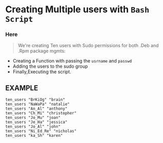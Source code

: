 # Creating Multiple users with `Bash Script`
### Here
> We're creating Ten users with Sudo permissions for both .Deb and .Rpm package mgmts:
  * Creating a Function with passing the ```usrname``` and ```passwd```
  * Adding the users to the sudo group
  * Finally,Executing the script.

## EXAMPLE

```ten_users "Yu_Ir_po" "yvonne"
ten_users "BrKiOg" "brain"
ten_users "NaWaPa" "natalie"
ten_users "An_Al" "anthony"
ten_users "Ch_Mi" "christopher"
ten_users "Jo_Mu" "joan"
ten_users "Je_Ha" "jessica"
ten_users "Jo_Al" "john"
ten_users "Ni_Ed_Re" "nicholas"
ten_users "ka_Sh" "karen"
```


